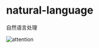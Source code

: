 # natural-language
自然语言处理





![attention](../natural-language\RNN\attention\attention.png)







